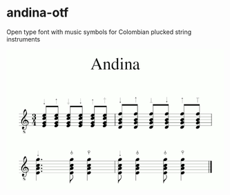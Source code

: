 # andina-otf
Open type font with music symbols for Colombian plucked string instruments

![Screenshot](screenshot.png "Screenshot")
